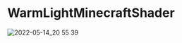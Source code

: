 # WarmLightMinecraftShader

![2022-05-14_20 55 39](https://user-images.githubusercontent.com/77374813/168424740-af828db0-882f-4f33-9f11-4e91131afab9.png)

